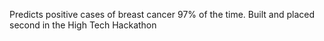 Predicts positive cases of breast cancer 97% of the time.  Built and placed second in the High Tech Hackathon
